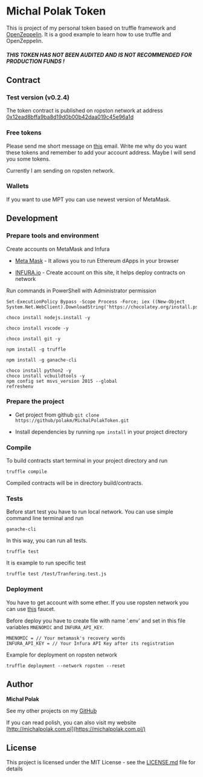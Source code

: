 # Michal Polak Token

This is  project of my personal token based on truffle framework and [OpenZeppelin](https://openzeppelin.org/). It is a good example to learn how to use truffle and OpenZeppelin.

<h5>THIS TOKEN HAS NOT BEEN AUDITED AND IS NOT RECOMMENDED FOR PRODUCTION FUNDS !</h5>

## Contract 

### Test version (v0.2.4)
The token contract is published on ropston network at address
[0x12ead8bffa9ba8d19d0b00b42daa019c45e96a1d](https://ropsten.etherscan.io/token/0x12ead8bffa9ba8d19d0b00b42daa019c45e96a1d)

### Free tokens

Please send me short message on [this](mailto:michal.polak.token@gmail.com) email. Write me why do you want these tokens and remember to add your account address. Maybe I will send you some tokens.  

Currently I am sending on ropsten network.

### Wallets

If you want to use MPT you can use newest version of MetaMask.

## Development

### Prepare tools and environment
 
Create accounts on MetaMask and Infura

* [Meta Mask](https://metamask.io/) - It allows you to run Ethereum dApps in your browser

* [INFURA.io](https://infura.io/) - Create account on this site, it helps deploy contracts on network 

Run commands in PowerShell with Administrator permission

```
Set-ExecutionPolicy Bypass -Scope Process -Force; iex ((New-Object System.Net.WebClient).DownloadString('https://chocolatey.org/install.ps1'))
```
```
choco install nodejs.install -y
```
```
choco install vscode -y
```
```
choco install git -y
```
```
npm install -g truffle
```
```
npm install -g ganache-cli
```
```
choco install python2 -y
choco install vcbuildtools -y
npm config set msvs_version 2015 --global
refreshenv
```

### Prepare the project

* Get project from github `git clone https://github/polakm/MichalPolakToken.git`

* Install dependencies by running `npm install` in your project directory

### Compile

To build contracts start terminal in your project directory and run 

```
truffle compile
```

Compiled contracts will be in directory build/contracts.

### Tests

Before start test you have to run local network. You can use simple command line terminal and run 

```
ganache-cli
```

In this way, you can run all tests.

```
truffle test
```

It is example to run specific test

```
truffle test /test/Tranfering.test.js
```

### Deployment

You have to get account with some ether. If you use ropsten network you can use [this](https://faucet.ropsten.be/) faucet.

Before deploy you have to create file with name '.env' and set in this file variables `MNENOMIC` and `INFURA_API_KEY`. 

```
MNENOMIC = // Your metamask's recovery words
INFURA_API_KEY = // Your Infura API Key after its registration
```

Example for deployment on ropsten network
```
truffle deployment --network ropsten --reset
```


## Author 

**Michał Polak**

See my other projects on my [GitHub](https://github.com/polakm)

If you can read polish, you can also visit my website [http://michalpolak.com.pl](https://michalpolak.com.pl/)

## License

This project is licensed under the MIT License - see the [LICENSE.md](LICENSE.md) file for details
